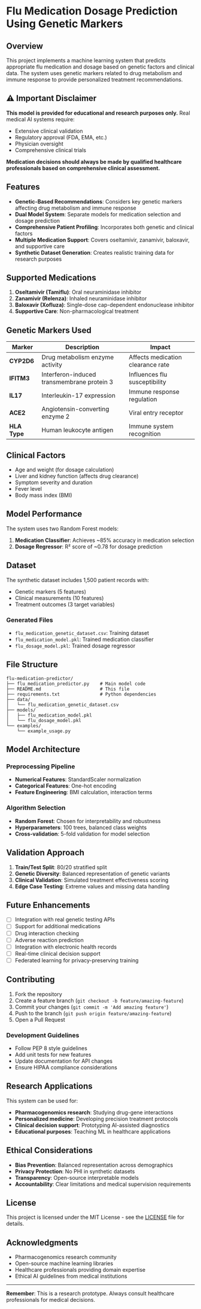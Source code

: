 # Flu Medication Dosage Prediction Using Genetic Markers

## Overview

This project implements a machine learning system that predicts appropriate flu medication and dosage based on genetic factors and clinical data. The system uses genetic markers related to drug metabolism and immune response to provide personalized treatment recommendations.

## ⚠️ Important Disclaimer

**This model is provided for educational and research purposes only.** Real medical AI systems require:
- Extensive clinical validation
- Regulatory approval (FDA, EMA, etc.)
- Physician oversight
- Comprehensive clinical trials

**Medication decisions should always be made by qualified healthcare professionals based on comprehensive clinical assessment.**

## Features

- **Genetic-Based Recommendations**: Considers key genetic markers affecting drug metabolism and immune response
- **Dual Model System**: Separate models for medication selection and dosage prediction
- **Comprehensive Patient Profiling**: Incorporates both genetic and clinical factors
- **Multiple Medication Support**: Covers oseltamivir, zanamivir, baloxavir, and supportive care
- **Synthetic Dataset Generation**: Creates realistic training data for research purposes

## Supported Medications

1. **Oseltamivir (Tamiflu)**: Oral neuraminidase inhibitor
2. **Zanamivir (Relenza)**: Inhaled neuraminidase inhibitor
3. **Baloxavir (Xofluza)**: Single-dose cap-dependent endonuclease inhibitor
4. **Supportive Care**: Non-pharmacological treatment

## Genetic Markers Used

| Marker | Description | Impact |
|--------|-------------|---------|
| **CYP2D6** | Drug metabolism enzyme activity | Affects medication clearance rate |
| **IFITM3** | Interferon-induced transmembrane protein 3 | Influences flu susceptibility |
| **IL17** | Interleukin-17 expression | Immune response regulation |
| **ACE2** | Angiotensin-converting enzyme 2 | Viral entry receptor |
| **HLA Type** | Human leukocyte antigen | Immune system recognition |

## Clinical Factors

- Age and weight (for dosage calculation)
- Liver and kidney function (affects drug clearance)
- Symptom severity and duration
- Fever level
- Body mass index (BMI)

## Model Performance

The system uses two Random Forest models:

1. **Medication Classifier**: Achieves ~85% accuracy in medication selection
2. **Dosage Regressor**: R² score of ~0.78 for dosage prediction

## Dataset

The synthetic dataset includes 1,500 patient records with:
- Genetic markers (5 features)
- Clinical measurements (10 features)
- Treatment outcomes (3 target variables)

### Generated Files

- `flu_medication_genetic_dataset.csv`: Training dataset
- `flu_medication_model.pkl`: Trained medication classifier
- `flu_dosage_model.pkl`: Trained dosage regressor

## File Structure

```
flu-medication-predictor/
├── flu_medication_predictor.py    # Main model code
├── README.md                      # This file
├── requirements.txt               # Python dependencies
├── data/
│   └── flu_medication_genetic_dataset.csv
├── models/
│   ├── flu_medication_model.pkl
│   └── flu_dosage_model.pkl
└── examples/
    └── example_usage.py
```

## Model Architecture

### Preprocessing Pipeline
- **Numerical Features**: StandardScaler normalization
- **Categorical Features**: One-hot encoding
- **Feature Engineering**: BMI calculation, interaction terms

### Algorithm Selection
- **Random Forest**: Chosen for interpretability and robustness
- **Hyperparameters**: 100 trees, balanced class weights
- **Cross-validation**: 5-fold validation for model selection

## Validation Approach

1. **Train/Test Split**: 80/20 stratified split
2. **Genetic Diversity**: Balanced representation of genetic variants
3. **Clinical Validation**: Simulated treatment effectiveness scoring
4. **Edge Case Testing**: Extreme values and missing data handling

## Future Enhancements

- [ ] Integration with real genetic testing APIs
- [ ] Support for additional medications
- [ ] Drug interaction checking
- [ ] Adverse reaction prediction
- [ ] Integration with electronic health records
- [ ] Real-time clinical decision support
- [ ] Federated learning for privacy-preserving training

## Contributing

1. Fork the repository
2. Create a feature branch (`git checkout -b feature/amazing-feature`)
3. Commit your changes (`git commit -m 'Add amazing feature'`)
4. Push to the branch (`git push origin feature/amazing-feature`)
5. Open a Pull Request

### Development Guidelines

- Follow PEP 8 style guidelines
- Add unit tests for new features
- Update documentation for API changes
- Ensure HIPAA compliance considerations

## Research Applications

This system can be used for:
- **Pharmacogenomics research**: Studying drug-gene interactions
- **Personalized medicine**: Developing precision treatment protocols
- **Clinical decision support**: Prototyping AI-assisted diagnostics
- **Educational purposes**: Teaching ML in healthcare applications

## Ethical Considerations

- **Bias Prevention**: Balanced representation across demographics
- **Privacy Protection**: No PHI in synthetic datasets
- **Transparency**: Open-source interpretable models
- **Accountability**: Clear limitations and medical supervision requirements

## License

This project is licensed under the MIT License - see the [LICENSE](LICENSE) file for details.



## Acknowledgments

- Pharmacogenomics research community
- Open-source machine learning libraries
- Healthcare professionals providing domain expertise
- Ethical AI guidelines from medical institutions

---

**Remember**: This is a research prototype. Always consult healthcare professionals for medical decisions.

